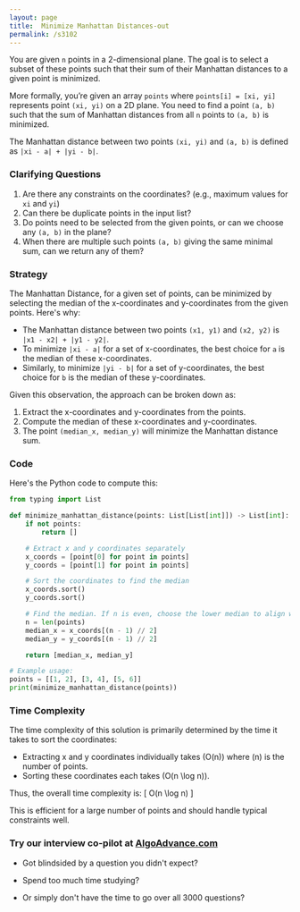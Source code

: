 ```yaml
---
layout: page
title:  Minimize Manhattan Distances-out
permalink: /s3102
---
```


You are given `n` points in a 2-dimensional plane. The goal is to select a subset of these points such that their sum of their Manhattan distances to a given point is minimized.

More formally, you’re given an array `points` where `points[i] = [xi, yi]` represents point `(xi, yi)` on a 2D plane. You need to find a point `(a, b)` such that the sum of Manhattan distances from all `n` points to `(a, b)` is minimized.

The Manhattan distance between two points `(xi, yi)` and `(a, b)` is defined as `|xi - a| + |yi - b|`.

### Clarifying Questions

1. Are there any constraints on the coordinates? (e.g., maximum values for `xi` and `yi`)
2. Can there be duplicate points in the input list?
3. Do points need to be selected from the given points, or can we choose any `(a, b)` in the plane?
4. When there are multiple such points `(a, b)` giving the same minimal sum, can we return any of them?

### Strategy

The Manhattan Distance, for a given set of points, can be minimized by selecting the median of the x-coordinates and y-coordinates from the given points. Here's why:

- The Manhattan distance between two points `(x1, y1)` and `(x2, y2)` is `|x1 - x2| + |y1 - y2|`.
- To minimize `|xi - a|` for a set of x-coordinates, the best choice for `a` is the median of these x-coordinates.
- Similarly, to minimize `|yi - b|` for a set of y-coordinates, the best choice for `b` is the median of these y-coordinates.

Given this observation, the approach can be broken down as:
1. Extract the x-coordinates and y-coordinates from the points.
2. Compute the median of these x-coordinates and y-coordinates.
3. The point `(median_x, median_y)` will minimize the Manhattan distance sum.

### Code

Here's the Python code to compute this:

```python
from typing import List

def minimize_manhattan_distance(points: List[List[int]]) -> List[int]:
    if not points:
        return []

    # Extract x and y coordinates separately
    x_coords = [point[0] for point in points]
    y_coords = [point[1] for point in points]

    # Sort the coordinates to find the median
    x_coords.sort()
    y_coords.sort()

    # Find the median. If n is even, choose the lower median to align with problem requirements.
    n = len(points)
    median_x = x_coords[(n - 1) // 2]
    median_y = y_coords[(n - 1) // 2]

    return [median_x, median_y]

# Example usage:
points = [[1, 2], [3, 4], [5, 6]]
print(minimize_manhattan_distance(points))
```

### Time Complexity

The time complexity of this solution is primarily determined by the time it takes to sort the coordinates:
- Extracting x and y coordinates individually takes \(O(n)\) where \(n\) is the number of points.
- Sorting these coordinates each takes \(O(n \log n)\).

Thus, the overall time complexity is:
\[ O(n \log n) \]

This is efficient for a large number of points and should handle typical constraints well.


### Try our interview co-pilot at [AlgoAdvance.com](https://algoAdvance.com)

- Got blindsided by a question you didn't expect?

- Spend too much time studying?

- Or simply don't have the time to go over all 3000 questions?

